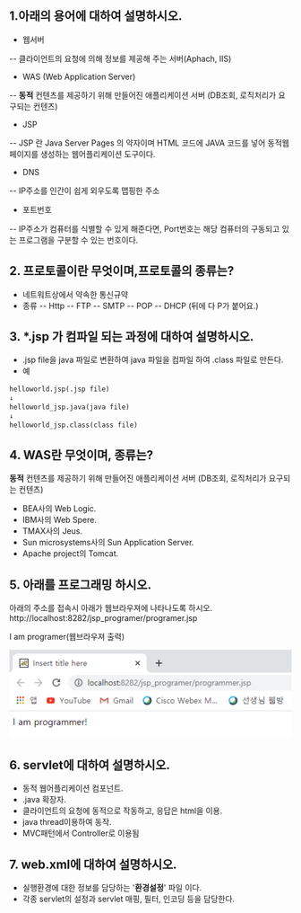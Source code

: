 ## 1.아래의 용어에 대하여 설명하시오.
- 웹서버

-- 클라이언트의 요청에 의해 정보를 제공해 주는 서버(Aphach, IIS)
- WAS (Web Application Server)  

-- **동적** 컨텐츠를 제공하기 위해 만들어진 애플리케이션 서버 (DB조회, 로직처리가 요구되는 컨텐츠)  
- JSP

-- JSP 란 Java Server Pages 의 약자이며 HTML 코드에 JAVA 코드를 넣어 동적웹페이지를 생성하는 웹어플리케이션 도구이다.  
- DNS

-- IP주소를 인간이 쉽게 외우도록 맵핑한 주소
- 포트번호

-- IP주소가 컴퓨터를 식별할 수 있게 해준다면, Port번호는 해당 컴퓨터의 구동되고 있는 프로그램을 구분할 수 있는 번호이다. 
## 2. 프로토콜이란 무엇이며,프로토콜의 종류는?
- 네트워트상에서 약속한 통신규약
- 종류
-- Http
--  FTP
-- SMTP
-- POP
-- DHCP
(뒤에 다 P가 붙어요.)
## 3. *.jsp 가 컴파일 되는 과정에 대하여 설명하시오.
- .jsp file을 java 파일로 변환하여 java 파일을 컴파일 하여 .class 파일로 만든다.
- 예
```
helloworld.jsp(.jsp file)
↓
helloworld_jsp.java(java file)
↓
helloworld_jsp.class(class file)
```

## 4. WAS란 무엇이며, 종류는?
 **동적** 컨텐츠를 제공하기 위해 만들어진 애플리케이션 서버 (DB조회, 로직처리가 요구되는 컨텐츠)  
 -   BEA사의 Web Logic.
-   IBM사의 Web Spere.
-   TMAX사의 Jeus.
-   Sun microsystems사의 Sun Application Server.
-   Apache project의 Tomcat.

## 5. 아래를 프로그래밍 하시오.
아래의 주소를 접속시 아래가 웹브라우져에 나타나도록 하시오.
http://localhost:8282/jsp_programer/programer.jsp

I am programer(웹브라우져 출력)

![](https://github.com/tjaqpfflsk/hello/blob/main/%ED%99%94%EB%A9%B4%20%EC%BA%A1%EC%B2%98%202020-12-24%20172723.png)
## 6. servlet에 대하여 설명하시오.
- 동적 웹어플리케이션 컴포넌트.
- .java 확장자.
- 클라이언트의 요청에 동적으로 작동하고, 응답은 html을 이용.
- java thread이용하여 동작.
- MVC패턴에서 Controller로 이용됨
## 7. web.xml에 대하여 설명하시오.
- 실행환경에 대한 정보를 담당하는 '**환경설정**' 파일 이다.
- 각종 servlet의 설정과 servlet 매핑, 필터, 인코딩 등을 담당한다.
